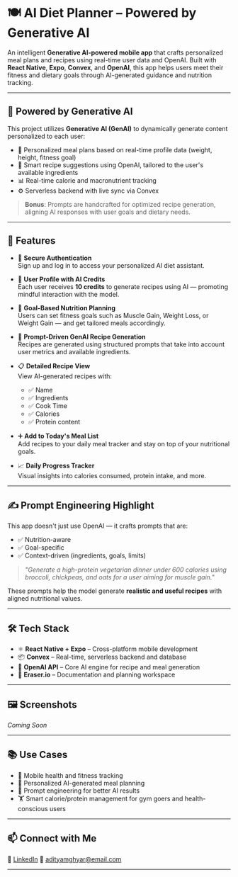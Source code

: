 # 🍽️ AI Diet Planner – Powered by Generative AI

An intelligent **Generative AI-powered mobile app** that crafts personalized meal plans and recipes using real-time user data and OpenAI. Built with **React Native**, **Expo**, **Convex**, and **OpenAI**, this app helps users meet their fitness and dietary goals through AI-generated guidance and nutrition tracking.

---

## 🧠 Powered by Generative AI

This project utilizes **Generative AI (GenAI)** to dynamically generate content personalized to each user:

- 🔄 Personalized meal plans based on real-time profile data (weight, height, fitness goal)
- 🍳 Smart recipe suggestions using OpenAI, tailored to the user's available ingredients
- 📊 Real-time calorie and macronutrient tracking
- ⚙️ Serverless backend with live sync via Convex

> **Bonus**: Prompts are handcrafted for optimized recipe generation, aligning AI responses with user goals and dietary needs.

---

## 🚀 Features

- 🔐 **Secure Authentication**  
  Sign up and log in to access your personalized AI diet assistant.

- 👤 **User Profile with AI Credits**  
  Each user receives **10 credits** to generate recipes using AI — promoting mindful interaction with the model.

- 🧬 **Goal-Based Nutrition Planning**  
  Users can set fitness goals such as Muscle Gain, Weight Loss, or Weight Gain — and get tailored meals accordingly.

- 🧠 **Prompt-Driven GenAI Recipe Generation**  
  Recipes are generated using structured prompts that take into account user metrics and available ingredients.

- 📋 **Detailed Recipe View**  
  View AI-generated recipes with:
  - ✅ Name  
  - ✅ Ingredients  
  - ✅ Cook Time  
  - ✅ Calories  
  - ✅ Protein content  

- ➕ **Add to Today's Meal List**  
  Add recipes to your daily meal tracker and stay on top of your nutritional goals.

- 📈 **Daily Progress Tracker**  
  Visual insights into calories consumed, protein intake, and more.

---

## ✍️ Prompt Engineering Highlight

This app doesn't just use OpenAI — it crafts prompts that are:

- ✅ Nutrition-aware  
- ✅ Goal-specific  
- ✅ Context-driven (ingredients, goals, limits)

> _"Generate a high-protein vegetarian dinner under 600 calories using broccoli, chickpeas, and oats for a user aiming for muscle gain."_

These prompts help the model generate **realistic and useful recipes** with aligned nutritional values.

---

## 🛠 Tech Stack

- ⚛️ **React Native + Expo** – Cross-platform mobile development  
- 📦 **Convex** – Real-time, serverless backend and database  
- 🧠 **OpenAI API** – Core AI engine for recipe and meal generation  
- 📝 **Eraser.io** – Documentation and planning workspace  

---

## 🖼️ Screenshots

*Coming Soon*

---

## 📚 Use Cases

- 📱 Mobile health and fitness tracking  
- 🤖 Personalized AI-generated meal planning  
- 🧠 Prompt engineering for better AI results  
- 🏋️ Smart calorie/protein management for gym goers and health-conscious users  

---

## 📫 Connect with Me

🔗 [LinkedIn](https://www.linkedin.com/in/aditya-ghyar/) 
📩 [adityamghyar@email.com](adityamghyar@gmail.com)

---


